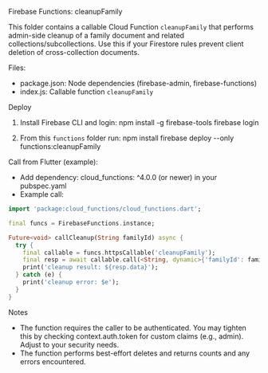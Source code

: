 Firebase Functions: cleanupFamily

This folder contains a callable Cloud Function `cleanupFamily` that performs admin-side cleanup of a family document and related collections/subcollections. Use this if your Firestore rules prevent client deletion of cross-collection documents.

Files:
- package.json: Node dependencies (firebase-admin, firebase-functions)
- index.js: Callable function `cleanupFamily`

Deploy
1. Install Firebase CLI and login:
   npm install -g firebase-tools
   firebase login

2. From this `functions` folder run:
   npm install
   firebase deploy --only functions:cleanupFamily

Call from Flutter (example):
- Add dependency: cloud_functions: ^4.0.0 (or newer) in your pubspec.yaml
- Example call:

```dart
import 'package:cloud_functions/cloud_functions.dart';

final funcs = FirebaseFunctions.instance;

Future<void> callCleanup(String familyId) async {
  try {
    final callable = funcs.httpsCallable('cleanupFamily');
    final resp = await callable.call(<String, dynamic>{'familyId': familyId});
    print('cleanup result: ${resp.data}');
  } catch (e) {
    print('cleanup error: $e');
  }
}
```

Notes
- The function requires the caller to be authenticated. You may tighten this by checking context.auth.token for custom claims (e.g., admin). Adjust to your security needs.
- The function performs best-effort deletes and returns counts and any errors encountered.

